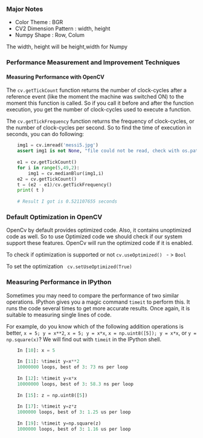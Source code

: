 ### Major Notes

- Color Theme : BGR
- CV2 Dimension Pattern : width, height
- Numpy Shape : Row, Colum 

The width, height will be height,width for Numpy

### Performance Measurement and Improvement Techniques

#### Measuring Performance with OpenCV

The `cv.getTickCount` function returns the number of clock-cycles after a reference event (like the moment the machine was switched ON) to the moment this function is called. So if you call it before and after the function execution, you get the number of clock-cycles used to execute a function.


The `cv.getTickFrequency` function returns the frequency of clock-cycles, or the number of clock-cycles per second. So to find the time of execution in seconds, you can do following:

```python
    img1 = cv.imread('messi5.jpg')
    assert img1 is not None, "file could not be read, check with os.path.exists()"
    
    e1 = cv.getTickCount()
    for i in range(5,49,2):
        img1 = cv.medianBlur(img1,i)
    e2 = cv.getTickCount()
    t = (e2 - e1)/cv.getTickFrequency()
    print( t )
    
    # Result I got is 0.521107655 seconds
```

### Default Optimization in OpenCV

OpenCv by default provides optimized code. Also, it contains unoptimized code as well. So to use Optimized code we should check if our system support these features. OpenCv will run the optimized code if it is enabled. 

To check if optimization is supported or not `cv.useOptimized()
` - > `Bool`

To set the optimization ` cv.setUseOptimized(True)`


### Measuring Performance in IPython

Sometimes you may need to compare the performance of two similar operations. IPython gives you a magic command `timeit` to perform this. It runs the code several times to get more accurate results. Once again, it is suitable to measuring single lines of code.

For example, do you know which of the following addition operations is better, `x = 5; y = x**2`, `x = 5; y = x*x`, `x = np.uint8([5]); y = x*x`, or `y = np.square(x)`? We will find out with `timeit` in the IPython shell.

```python
    In [10]: x = 5
    
    In [11]: %timeit y=x**2
    10000000 loops, best of 3: 73 ns per loop
    
    In [12]: %timeit y=x*x
    10000000 loops, best of 3: 58.3 ns per loop
    
    In [15]: z = np.uint8([5])
    
    In [17]: %timeit y=z*z
    1000000 loops, best of 3: 1.25 us per loop
    
    In [19]: %timeit y=np.square(z)
    1000000 loops, best of 3: 1.16 us per loop
```